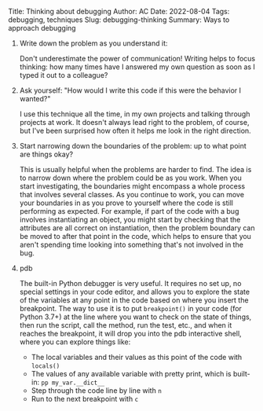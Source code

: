 Title: Thinking about debugging
Author: AC
Date: 2022-08-04
Tags: debugging, techniques
Slug: debugging-thinking
Summary: Ways to approach debugging

1. Write down the problem as you understand it:  
    
    Don't underestimate the power of communication! Writing helps to focus thinking: how many times have I answered my own question as soon as I typed it out to a colleague?

2. Ask yourself: "How would I write this code if this were the behavior I wanted?"  
    
    I use this technique all the time, in my own projects and talking through projects at work. It doesn't always lead right to the problem, of course, but I've been surprised how often it helps me look in the right direction.

3. Start narrowing down the boundaries of the problem: up to what point are things okay?  
    
    This is usually helpful when the problems are harder to find. The idea is to narrow down where the problem could be as you work. When you start investigating, the boundaries might encompass a whole process that involves several classes. As you continue to work, you can move your boundaries in as you prove to yourself where the code is still performing as expected. For example, if part of the code with a bug involves instantiating an object, you might start by checking that the attributes are all correct on instantiation, then the problem boundary can be moved to after that point in the code, which helps to ensure that you aren't spending time looking into something that's not involved in the bug.

4. pdb  
    
    The built-in Python debugger is very useful. It requires no set up, no special settings in your code editor, and allows you to explore the state of the variables at any point in the code based on where you insert the breakpoint. The way to use it is to put `breakpoint()` in your code (for Python 3.7+) at the line where you want to check on the state of things, then run the script, call the method, run the test, etc., and when it reaches the breakpoint, it will drop you into the pdb interactive shell, where you can explore things like:
    - The local variables and their values as this point of the code with `locals()`
    - The values of any available variable with pretty print, which is built-in: `pp my_var.__dict__`
    - Step through the code line by line with `n`
    - Run to the next breakpoint with `c`